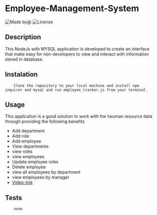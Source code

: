 # Employee-Management-System
![Made by@](https://img.shields.io/badge/License-hakeem235-brightgreen.svg)
![License](https://img.shields.io/badge/License-MIT-blue.svg)

## Description
This NodeJs with MYSQL application is developed to create an interface that make easy for non-developers to view and interact with information stored in database.
## Instalation

        Clone the repository to your local machine and install npm inquirer and mysql and run employee_tracker.js from your terminal.
## Usage
This application is a good solution to work with the heuman resource data through providing the following benefits
* Add department
* Add role
* Add employee
* View departments
* view roles
* view employees
* Update employee roles
* Delete employee
* view all employees by department
* view employees by manager
* [Video-link]()

## Tests
        none